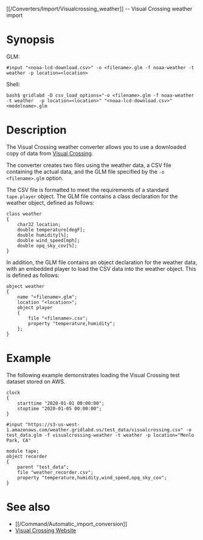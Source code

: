 [[/Converters/Import/Visualcrossing_weather]] -- Visual Crossing weather import

# Synopsis

GLM:
~~~
#input "<noaa-lcd-download.csv>" -o <filename>.glm -f noaa-weather -t weather -p location=<location>
~~~

Shell:
~~~
bash$ gridlabd -D csv_load_options="-o <filename>.glm -f noaa-weather -t weather  -p location=<location>" "<noaa-lcd-download.csv>" <modelname>.glm 
~~~

# Description

The Visual Crossing weather converter allows you to use a downloaded copy of data from [Visual Crossing](https://www.visualcrossing.com).

The converter creates two files using the weather data, a CSV file containing the actual data, and the GLM file specified by the `-o <filename>.glm` option.

The CSV file is formatted to meet the requirements of a standard `tape.player` object.  The GLM file contains a class declaration for the weather object, defined as follows:

~~~
class weather 
{
	char32 location;
	double temperature[degF];
	double humidity[%];
	double wind_speed[mph];
	double opq_sky_cov[%];
}	
~~~

In addition, the GLM file contains an object declaration for the weather data, with an embedded player to load the CSV data into the weather object. This is defined as follows:

~~~
object weather
{
	name "<filename>.glm";
	location "<location>";
	object player
	{
		file "<filename>.csv";
		property "temperature,humidity";
	};
}
~~~

# Example

The following example demonstrates loading the Visual Crossing test dataset stored on AWS.

~~~
clock 
{
	starttime "2020-01-01 00:00:00";
	stoptime "2020-01-05 00:00:00";
}

#input "https://s3-us-west-1.amazonaws.com/weather.gridlabd.us/test_data/visualcrossing.csv" -o test_data.glm -f visualcrossing-weather -t weather -p location="Menlo Park, CA"

module tape;
object recorder
{
	parent "test_data";
	file "weather_recorder.csv";
	property "temperature,humidity,wind_speed,opq_sky_cov";
}
~~~

# See also

* [[/Command/Automatic_import_conversion]]
* [Visual Crossing Website](https://www.visualcrossing.com)
